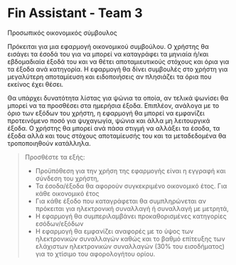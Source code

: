 # Fin Assistant - Team 3

Προσωπικός οικονομικός σύμβουλος

Πρόκειται για μια εφαρμογή οικονομικού συμβούλου. Ο χρήστης θα εισάγει τα έσοδά του για να μπορεί να καταγράφει τα μηνιαία ή/και εβδομαδιαία έξοδά του
και να θέτει αποταμιευτικούς στόχους και όρια για τα έξοδα ανά κατηγορία. 
Η εφαρμογή θα δίνει συμβουλές στο χρήστη για μεγαλύτερη αποταμίευση και ειδοποιήσεις αν πλησιάζει τα όρια που εκείνος έχει θέσει. 

Θα υπάρχει δυνατότητα λίστας για ψώνια τα οποία, αν τελικά ψωνίσει θα μπορεί να τα προσθέσει στα ημερήσια έξοδα. 
Επιπλέον, ανάλογα με το όριο των εξόδων του χρήστη, η εφαρμογή θα μπορεί να εμφανίζει προτεινόμενο ποσό για ψυχαγωγία, ψώνια και άλλα μη λειτουργικά έξοδα. 
Ο χρήστης θα μπορεί ανά πάσα στιγμή να αλλάξει τα έσοδα, τα έξοδα αλλά και τους στόχους αποταμίευσής του και τα μεταδεδομένα θα τροποποιηθούν κατάλληλα.

> Προσθέστε τα εξής:
> * Προϋπόθεση για την χρήση της εφαρμογής είναι η εγγραφή και σύνδεση του χρήστη,
> * Τα έσοδα/έξοδα θα αφορούν συγκεκριμένο οικονομικό έτος. Για κάθε οικονομικό έτος
> * Για κάθε έξοδο που καταγράφεται θα συμπληρώνεται αν πρόκειται για ηλεκτρονική συναλλαγή ή συναλλαγή με μετρητά,
> * Η εφαρμογή θα συμπεριλαμβάνει προκαθορισμένες κατηγορίες εσόδων/εξόδων
> * Η εφαρμογή θα εμφανίζει αναφορές με το ύψος των ηλεκτρονικών συναλλαγών καθώς και το βαθμό επίτευξης των ελάχιστων ηλεκτρονικών συναλλαγών (30% του εισοδήματος) για το χτίσιμο του αφορολογήτου ορίου.
